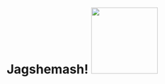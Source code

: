 <h1> Jagshemash! <img src="https://github.com/andimon/andimon/assets/36232533/16f9ac11-85aa-48f5-8baf-0d069b611327" width="150px"></h1>
